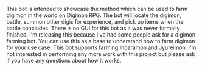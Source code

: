 This bot is intended to showcase the method which can be used to farm digimon in the world on Digimon RPG. The bot will locate the digimon, battle, summon other digis for experience, and pick up items when the battle concludes. There is no GUI for this bot as it was never formally finished. I'm releasing this because I've had some people ask for a digimon farming bot. You can use this as a base to understand how to farm digimon for your use case. This bot supports farming Indaramon and Jyureimon. I'm not interested in performing any more work with this project but please ask if you have any questions about how it works.
